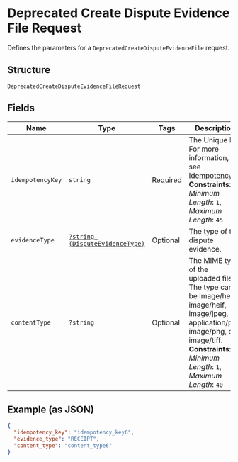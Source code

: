 
# Deprecated Create Dispute Evidence File Request

Defines the parameters for a `DeprecatedCreateDisputeEvidenceFile` request.

## Structure

`DeprecatedCreateDisputeEvidenceFileRequest`

## Fields

| Name | Type | Tags | Description | Getter | Setter |
|  --- | --- | --- | --- | --- | --- |
| `idempotencyKey` | `string` | Required | The Unique ID. For more information, see [Idempotency](../../https://developer.squareup.com/docs/working-with-apis/idempotency).<br>**Constraints**: *Minimum Length*: `1`, *Maximum Length*: `45` | getIdempotencyKey(): string | setIdempotencyKey(string idempotencyKey): void |
| `evidenceType` | [`?string (DisputeEvidenceType)`](../../doc/models/dispute-evidence-type.md) | Optional | The type of the dispute evidence. | getEvidenceType(): ?string | setEvidenceType(?string evidenceType): void |
| `contentType` | `?string` | Optional | The MIME type of the uploaded file.<br>The type can be image/heic, image/heif, image/jpeg, application/pdf, image/png, or image/tiff.<br>**Constraints**: *Minimum Length*: `1`, *Maximum Length*: `40` | getContentType(): ?string | setContentType(?string contentType): void |

## Example (as JSON)

```json
{
  "idempotency_key": "idempotency_key6",
  "evidence_type": "RECEIPT",
  "content_type": "content_type6"
}
```

